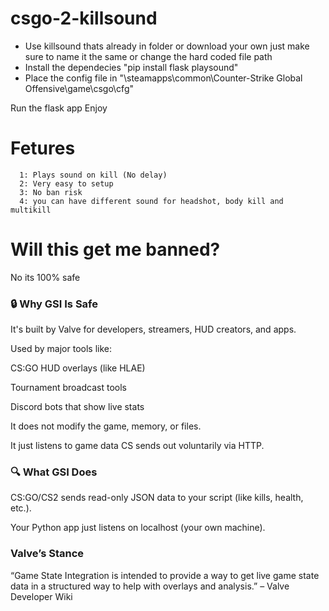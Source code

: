 # csgo-2-killsound
- Use killsound thats already in folder or download your own just make sure to name it the same or change the hard coded file path
- Install the dependecies "pip install flask playsound"
- Place the config file in "\steamapps\common\Counter-Strike Global Offensive\game\csgo\cfg"


Run the flask app 
Enjoy

# Fetures
      1: Plays sound on kill (No delay)
      2: Very easy to setup
      3: No ban risk
      4: you can have different sound for headshot, body kill and multikill
# Will this get me banned?
No its 100% safe


<h3>🔒 Why GSI Is Safe</h3>
It's built by Valve for developers, streamers, HUD creators, and apps.

Used by major tools like:

CS:GO HUD overlays (like HLAE)

Tournament broadcast tools

Discord bots that show live stats

It does not modify the game, memory, or files.

It just listens to game data CS sends out voluntarily via HTTP.

<h3>🔍 What GSI Does</h3>
CS:GO/CS2 sends read-only JSON data to your script (like kills, health, etc.).

Your Python app just listens on localhost (your own machine).

<h3>Valve’s Stance</h3>
“Game State Integration is intended to provide a way to get live game state data in a structured way to help with overlays and analysis.”
– Valve Developer Wiki
